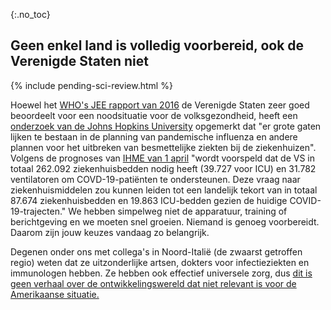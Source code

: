 {:.no_toc} 
## Geen enkel land is volledig voorbereid, ook de Verenigde Staten niet 

{% include pending-sci-review.html %}

Hoewel het [WHO's JEE rapport van 2016](https://apps.who.int/iris/bitstream/handle/10665/254701/WHO-WHE-CPI-2017.13-eng.pdf) de Verenigde Staten zeer goed beoordeelt voor een noodsituatie voor de volksgezondheid, heeft een [onderzoek van de Johns Hopkins University](https://jhu.pure.elsevier.com/en/publications/pandemic-influenza-and-major-disease-outbreak-preparedness-in-us--7) opgemerkt dat "er grote gaten lijken te bestaan in de planning van pandemische influenza en andere plannen voor het uitbreken van besmettelijke ziekten bij de ziekenhuizen". 
Volgens de prognoses van [IHME van 1 april](http://www.healthdata.org/sites/default/files/files/Projects/COVID/Estimation_update_040120.pdf) "wordt voorspeld dat de VS in totaal 262.092 ziekenhuisbedden nodig heeft (39.727 voor ICU) en 31.782 ventilatoren om COVD-19-patiënten te ondersteunen. Deze vraag naar ziekenhuismiddelen zou kunnen leiden tot een landelijk tekort van in totaal 87.674 ziekenhuisbedden en 19.863 ICU-bedden gezien de huidige COVID-19-trajecten." 
We hebben simpelweg niet de apparatuur, training of berichtgeving en we moeten snel groeien. 
Niemand is genoeg voorbereidt. 
Daarom zijn jouw keuzes vandaag zo belangrijk. 

Degenen onder ons met collega's in Noord-Italië (de zwaarst getroffen regio) weten dat ze uitzonderlijke artsen, dokters voor infectieziekten en immunologen hebben. Ze hebben ook effectief universele zorg, dus [dit is geen verhaal over de ontwikkelingswereld dat niet relevant is voor de Amerikaanse situatie.](https://twitter.com/drkomanduri/status/1236720751073546240) 
